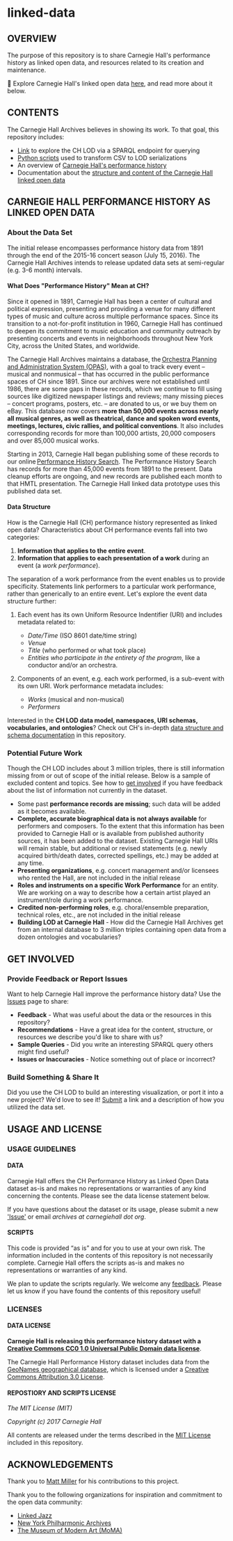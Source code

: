 # linked-data

## OVERVIEW

The purpose of this repository is to share Carnegie Hall's performance history as linked open data, and resources related to its creation and maintenance. 

🔴 Explore Carnegie Hall's linked open data [here](http://data.carnegiehall.org), and read more about it below.

## CONTENTS

The Carnegie Hall Archives believes in showing its work. To that goal, this repository includes:
- [Link](http://data.carnegiehall.org) to explore the CH LOD via a SPARQL endpoint for querying
- [Python scripts](/scripts/scripts-overview.md) used to transform CSV to LOD serializations
- An overview of [Carnegie Hall's performance history](#carnegie-hall-performance-history-as-linked-open-data)
- Documentation about the [structure and content of the Carnegie Hall linked open data](/data-structure.md)

## CARNEGIE HALL PERFORMANCE HISTORY AS LINKED OPEN DATA

### About the Data Set
The initial release encompasses performance history data from 1891 through the end of the 2015-16 concert season (July 15, 2016). The Carnegie Hall Archives intends to release updated data sets at semi-regular (e.g. 3-6 month) intervals.

#### What Does "Performance History" Mean at CH?

Since it opened in 1891, Carnegie Hall has been a center of cultural and political expression, presenting and providing a venue for many different types of music and culture across multiple performance spaces. Since its transition to a not-for-profit institution in 1960, Carnegie Hall has continued to deepen its commitment to music education and community outreach by presenting concerts and events in neighborhoods throughout New York City, across the United States, and worldwide.

The Carnegie Hall Archives maintains a database, the [Orchestra Planning and Administration System (OPAS)](http://fineartssoftware.com/), with a goal to track every event – musical and nonmusical – that has occurred in the public performance spaces of CH since 1891. Since our archives were not established until 1986, there are some gaps in these records, which we continue to fill using sources like digitized newspaper listings and reviews; many missing pieces – concert programs, posters, etc. – are donated to us, or we buy them on eBay. This database now covers **more than 50,000 events across nearly all musical genres, as well as theatrical, dance and spoken word events, meetings, lectures, civic rallies, and political conventions**. It also includes corresponding records for more than 100,000 artists, 20,000 composers and over 85,000 musical works.

Starting in 2013, Carnegie Hall began publishing some of these records to our online [Performance History Search](https://www.carnegiehall.org/PerformanceHistorySearch/). The Performance History Search has records for more than 45,000 events from 1891 to the present. Data cleanup efforts are ongoing, and new records are published each month to that HMTL presentation. The Carnegie Hall linked data prototype uses this published data set.

#### Data Structure

How is the Carnegie Hall (CH) performance history represented as linked open data? Characteristics about CH performance events fall into two categories:
1. **Information that applies to the entire event**.
2. **Information that applies to each presentation of a work** during an event (a *work performance*). 

The separation of a work performance from the event enables us to provide specificity. Statements link performers to a particular work performance, rather than generically to an entire event. Let's explore the event data structure further: 

1. Each event has its own Uniform Resource Indentifier (URI) and includes metadata related to: 
      - *Date/Time* (ISO 8601 date/time string) 
      - *Venue* 
      - *Title* (who performed or what took place) 
      - *Entities who participate in the entirety of the program*, like a conductor and/or an orchestra.

2. Components of an event, e.g. each work performed, is a sub-event with its own URI. Work performance metadata includes:
      - *Works* (musical and non-musical)
      - *Performers* 

Interested in the **CH LOD data model, namespaces, URI schemas, vocabularies, and ontologies**? Check out CH's in-depth [data structure and schema documentation](/data-structure.md) in this repository.

### Potential Future Work

Though the CH LOD includes about 3 million triples, there is still information missing from or out of scope of the initial release. Below is a sample of excluded content and topics. See how to [get involved](#get-involved) if you have feedback about the list of information not currently in the dataset.

- Some past **performance records are missing**; such data will be added as it becomes available. 
- **Complete, accurate biographical data is not always available** for performers and composers. To the extent that this information has been provided to Carnegie Hall or is available from published authority sources, it has been added to the dataset. Existing Carnegie Hall URIs will remain stable, but additional or revised statements (e.g. newly acquired birth/death dates, corrected spellings, etc.) may be added at any time. 
- **Presenting organizations**, e.g. concert management and/or licensees who rented the Hall, are not included in the initial release
- **Roles and instruments on a specific Work Performance** for an entity. We are working on a way to describe how a certain artist played an instrument/role during a work performance.
- **Credited non-performing roles**, e.g. choral/ensemble preparation, technical roles, etc., are not included in the initial release
- **Building LOD at Carnegie Hall** - How did the Carnegie Hall Archives get from an internal database to 3 million triples containing open data from a dozen ontologies and vocabularies? 

## GET INVOLVED
### Provide Feedback or Report Issues

Want to help Carnegie Hall improve the performance history data? Use the [Issues](https://github.com/CarnegieHall/linked-data/issues) page to share:
- **Feedback** - What was useful about the data or the resources in this repository? 
- **Recommendations** - Have a great idea for the content, structure, or resources we describe you'd like to share with us?
- **Sample Queries** - Did you write an interesting SPARQL query others might find useful? 
- **Issues or Inaccuracies** - Notice something out of place or incorrect? 

### Build Something & Share It

Did you use the CH LOD to build an interesting visualization, or port it into a new project? We'd love to see it! [Submit](https://github.com/CarnegieHall/linked-data/issues) a link and a description of how you utilized the data set.

## USAGE AND LICENSE
### USAGE GUIDELINES
#### DATA
Carnegie Hall offers the CH Performance History as Linked Open Data dataset as-is and makes no representations or warranties of any kind concerning the contents. Please see the data license statement below.

If you have questions about the dataset or its usage, please submit a new ['Issue'](https://github.com/CarnegieHall/linked-data/issues) or email *archives at carnegiehall dot org*. 

#### SCRIPTS
This code is provided “as is” and for you to use at your own risk. The information included in the contents of this repository is not necessarily complete. Carnegie Hall offers the scripts as-is and makes no representations or warranties of any kind.

We plan to update the scripts regularly. We welcome any [feedback](https://github.com/CarnegieHall/linked-data/issues). Please let us know if you have found the contents of this repository useful!

### LICENSES
#### DATA LICENSE
**Carnegie Hall is releasing this performance history dataset with a [Creative Commons CC0 1.0 Universal Public Domain data license](https://creativecommons.org/publicdomain/zero/1.0/)**.

The Carnegie Hall Performance History dataset includes data from the [GeoNames geographical database](http://www.geonames.org/), which is licensed under a [Creative Commons Attribution 3.0 License](http://creativecommons.org/licenses/by/3.0/).

#### REPOSTIORY AND SCRIPTS LICENSE
_The MIT License (MIT)_

_Copyright (c) 2017 Carnegie Hall_

All contents are released under the terms described in the [MIT License](https://github.com/CarnegieHall/linked-data/blob/master/LICENSE) included in this repository.

## ACKNOWLEDGEMENTS 
Thank you to [Matt Miller](https://github.com/thisismattmiller) for his contributions to this project. 

Thank you to the following organizations for inspiration and commitment to the open data community:
- [Linked Jazz](https://linkedjazz.org/)
- [New York Philharmonic Archives](https://github.com/nyphilarchive/PerformanceHistory)
- [The Museum of Modern Art (MoMA)](https://github.com/MuseumofModernArt/collection)
